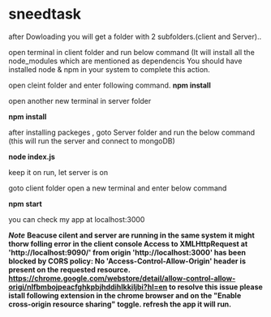 # sneedtask
after Dowloading you will get a folder with 2 subfolders.(client and Server)..

open terminal in client folder and run below command (It will install all the node_modules which are mentioned as dependencis
You should have installed node & npm in your system to complete this action.

open cleint folder and enter following command.
<b>npm install</b> 

open another new terminal in server folder

<b>npm install</b>


after installing packeges , goto Server folder and run the below command (this will run the server and connect to mongoDB)

<b>node index.js </b>

keep it on run, let server is on

goto client folder  open a new terminal and enter below command

<b>npm start</b>

you can check my app at localhost:3000

***Note***
<b>Beacuse cilent and server are running in the same system it might thorw folling error in the client console
Access to XMLHttpRequest at 'http://localhost:9090/' from origin 'http://localhost:3000' has been blocked by CORS policy: No 'Access-Control-Allow-Origin' header is present on the requested resource.
  <a>https://chrome.google.com/webstore/detail/allow-control-allow-origi/nlfbmbojpeacfghkpbjhddihlkkiljbi?hl=en</a>
 to resolve this issue please istall following extension in the chrome browser and on the "Enable cross-origin resource sharing" toggle.
  refresh the app it will run.
</b>
